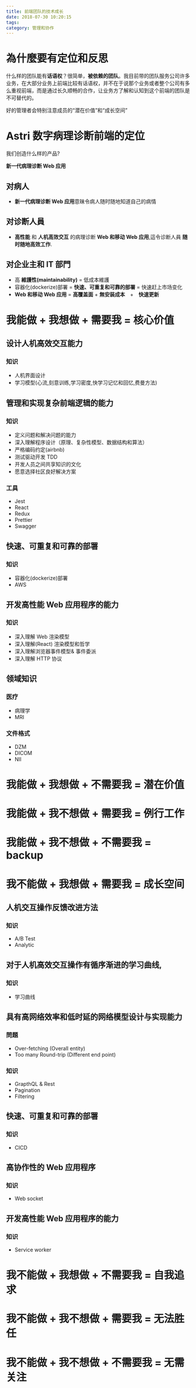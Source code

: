 ```yaml
---
title: 前端团队的技术成长
date: 2018-07-30 10:20:15
tags:
category: 管理和协作
---
```


# 為什麼要有定位和反思

什么样的团队能有**话语权**？很简单，**被依赖的团队**。我目前带的团队服务公司许多业务，在大部分业务上前端比较有话语权，并不在于说那个业务或者整个公司有多么重视前端，而是通过长久顺畅的合作，让业务方了解和认知到这个前端的团队是不可替代的。

好的管理者会特别注意成员的“潜在价值”和“成长空间”

# Astri 数字病理诊断前端的定位

我们创造什么样的产品?

**新一代病理诊断 Web 应用**

## 对病人

- **新一代病理诊断 Web 应用**意昧令病人随时随地知道自己的病情

## 对诊断人員

- **高性能** 和 **人机高效交互** 的病理诊断 **Web 和移动 Web 应用**,這令诊断人員 **随时随地高效工作**.

## 对企业主和 IT 部門

- 高 **維護性(maintainability)** = 低成本維護
- 容器化(dockerize)部署 = **快速、可重复和可靠的部署** = 快速赶上市场变化
- **Web 和移动 Web 应用** = **高覆盖面** + **無安装成本**　+　**快速更新**

# 我能做 + 我想做 + 需要我 = 核心价值

## 设计人机高效交互能力

### 知识

- 人机界面设计
- 学习模型(心流,刻意训练,学习密度,快学习记忆和回忆,费曼方法)

## 管理和实现复杂前端逻辑的能力

### 知识

- 定义问题和解决问题的能力
- 深入理解程序设计（原理、复杂性模型、数据结构和算法）
- 严格编码约定(airbnb)
- 测试驱动开发 TDD
- 开发人员之间共享知识的文化
- 愿意选择社区良好解决方案

### 工具

- Jest
- React
- Redux
- Prettier
- Swagger

## 快速、可重复和可靠的部署

### 知识

- 容器化(dockerize)部署
- AWS

## 开发高性能 Web 应用程序的能力

### 知识

- 深入理解 Web 渲染模型
- 深入理解(React) 渲染模型和哲学
- 深入理解浏览器事件模型& 事件委派
- 深入理解 HTTP 协议

## 领域知识

### 医疗

- 病理学
- MRI

### 文件格式

- DZM
- DICOM
- NII

# 我能做 + 我想做 + 不需要我 = 潜在价值

# 我能做 + 我不想做 + 需要我 = 例行工作

# 我能做 + 我不想做 + 不需要我 = backup

# 我不能做 + 我想做 + 需要我 = 成长空间

## 人机交互操作反馈改进方法

### 知识

- A/B Test
- Analytic

## 对于人机高效交互操作有循序渐进的学习曲线,

### 知识

- 学习曲线

## 具有高网络效率和低时延的网络模型设计与实现能力

### 問題

- Over-fetching (Overall entity)
- Too many Round-trip (Different end point)

### 知识

- GrapthQL & Rest
- Pagination
- Filtering

## 快速、可重复和可靠的部署

### 知识

- CICD

## 高协作性的 Web 应用程序

### 知识

- Web socket

## 开发高性能 Web 应用程序的能力

### 知识

- Service worker

# 我不能做 + 我想做 + 不需要我 = 自我追求

# 我不能做 + 我不想做 + 需要我 = 无法胜任

# 我不能做 + 我不想做 + 不需要我 = 无需关注
